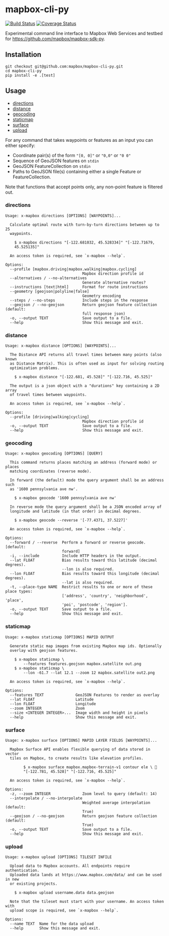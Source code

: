 # mapbox-cli-py

[![Build Status](https://travis-ci.org/mapbox/mapbox-cli-py.svg?branch=master)](https://travis-ci.org/mapbox/mapbox-cli-py) [![Coverage Status](https://coveralls.io/repos/mapbox/mapbox-cli-py/badge.svg?branch=master&service=github)](https://coveralls.io/github/mapbox/mapbox-cli-py?branch=master)

Experimental command line interface to Mapbox Web Services and testbed for
https://github.com/mapbox/mapbox-sdk-py.

## Installation

```
git checkout git@github.com:mapbox/mapbox-cli-py.git
cd mapbox-cli-py
pip install -e .[test]
```

## Usage

* [directions](#directions)
* [distance](#distance)
* [geocoding](#geocoding)
* [staticmap](#staticmap)
* [surface](#surface)
* [upload](#upload)

For any command that takes waypoints or features as an input you can either specify:

* Coordinate pair(s) of the form `"[0, 0]"` or `"0,0"` or `"0 0"`
* Sequence of GeoJSON features on `stdin`
* GeoJSON FeatureCollection on `stdin`
* Paths to GeoJSON file(s) containing either a single Feature or FeatureCollection.

Note that functions that accept points only, any non-point feature is filtered out.

### directions
```
Usage: x-mapbox directions [OPTIONS] [WAYPOINTS]...

  Calculate optimal route with turn-by-turn directions between up to 25
  waypoints.

    $ x-mapbox directions "[-122.681032, 45.528334]" "[-122.71679,
    45.525135]"

  An access token is required, see `x-mapbox --help`.

Options:
  --profile [mapbox.driving|mapbox.walking|mapbox.cycling]
                                  Mapbox direction profile id
  --alternatives / --no-alternatives
                                  Generate alternative routes?
  --instructions [text|html]      Format for route instructions
  --geometry [geojson|polyline|false]
                                  Geometry encoding
  --steps / --no-steps            Include steps in the response
  --geojson / --no-geojson        Return geojson feature collection (default:
                                  full response json)
  -o, --output TEXT               Save output to a file.
  --help                          Show this message and exit.
```

### distance
```
Usage: x-mapbox distance [OPTIONS] [WAYPOINTS]...

  The Distance API returns all travel times between many points (also known
  as Distance Matrix). This is often used as input for solving routing
  optimization problems.

    $ x-mapbox distance "[-122.681, 45.528]" "[-122.716, 45.525]"

  The output is a json object with a "durations" key containing a 2D array
  of travel times between waypoints.

  An access token is required, see `x-mapbox --help`.

Options:
  --profile [driving|walking|cycling]
                                  Mapbox direction profile id
  -o, --output TEXT               Save output to a file.
  --help                          Show this message and exit.
```

### geocoding
```
Usage: x-mapbox geocoding [OPTIONS] [QUERY]

  This command returns places matching an address (forward mode) or places
  matching coordinates (reverse mode).

  In forward (the default) mode the query argument shall be an address such
  as '1600 pennsylvania ave nw'.

    $ x-mapbox geocode '1600 pennsylvania ave nw'

  In reverse mode the query argument shall be a JSON encoded array of
  longitude and latitude (in that order) in decimal degrees.

    $ x-mapbox geocode --reverse '[-77.4371, 37.5227]'

  An access token is required, see `x-mapbox --help`.

Options:
  --forward / --reverse  Perform a forward or reverse geocode. [default:
                         forward]
  -i, --include          Include HTTP headers in the output.
  --lat FLOAT            Bias results toward this latitude (decimal degrees).
                         --lon is also required.
  --lon FLOAT            Bias results toward this longitude (decimal degrees).
                         --lat is also required.
  -t, --place-type NAME  Restrict results to one or more of these place types:
                         ['address', 'country', 'neighborhood', 'place',
                         'poi', 'postcode', 'region'].
  -o, --output TEXT      Save output to a file.
  --help                 Show this message and exit.
```

### staticmap
```
Usage: x-mapbox staticmap [OPTIONS] MAPID OUTPUT

  Generate static map images from existing Mapbox map ids. Optionally
  overlay with geojson features.

    $ x-mapbox staticmap \
        --features features.geojson mapbox.satellite out.png
    $ x-mapbox staticmap \
        --lon -61.7 --lat 12.1 --zoom 12 mapbox.satellite out2.png

  An access token is required, see `x-mapbox --help`.

Options:
  --features TEXT              GeoJSON Features to render as overlay
  --lat FLOAT                  Latitude
  --lon FLOAT                  Longitude
  --zoom INTEGER               Zoom
  --size <INTEGER INTEGER>...  Image width and height in pixels
  --help                       Show this message and exit.
```

### surface
```
Usage: x-mapbox surface [OPTIONS] MAPID LAYER FIELDS [WAYPOINTS]...

  Mapbox Surface API enables flexible querying of data stored in vector
  tiles on Mapbox, to create results like elevation profiles.

        $ x-mapbox surface mapbox.mapbox-terrain-v1 contour ele \ 
        "[-122.781, 45.528]" "[-122.716, 45.525]"

  An access token is required, see `x-mapbox --help`.

Options:
  -z, --zoom INTEGER              Zoom level to query (default: 14)
  --interpolate / --no-interpolate
                                  Weighted average interpolation (default:
                                  True)
  --geojson / --no-geojson        Return geojson feature collection (default:
                                  True)
  -o, --output TEXT               Save output to a file.
  --help                          Show this message and exit.
```

### upload
```
Usage: x-mapbox upload [OPTIONS] TILESET INFILE

  Upload data to Mapbox accounts. All endpoints require authentication.
  Uploaded data lands at https://www.mapbox.com/data/ and can be used in new
  or existing projects.

    $ x-mapbox upload username.data data.geojson

  Note that the tileset must start with your username. An access token with
  upload scope is required, see `x-mapbox --help`.

Options:
  --name TEXT  Name for the data upload
  --help       Show this message and exit.
```
